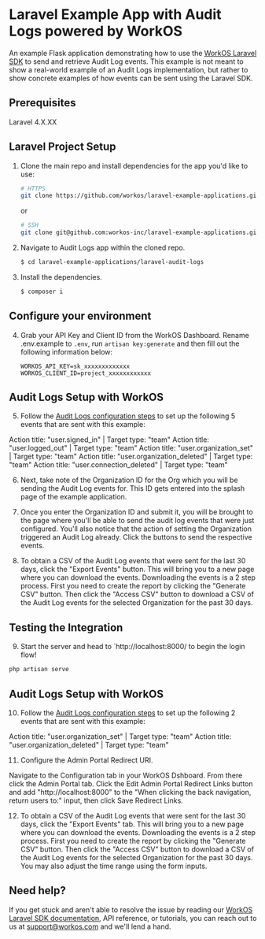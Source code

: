 # Laravel Example App with Audit Logs powered by WorkOS

An example Flask application demonstrating how to use the [WorkOS Laravel SDK](https://github.com/workos/workos-laravel) to send and retrieve Audit Log events. This example is not meant to show a real-world example of an Audit Logs implementation, but rather to show concrete examples of how events can be sent using the Laravel SDK.

## Prerequisites

Laravel 4.X.XX

## Laravel Project Setup

1. Clone the main repo and install dependencies for the app you'd like to use:

    ```bash
    # HTTPS
    git clone https://github.com/workos/laravel-example-applications.git
    ```

    or

    ```bash
    # SSH
    git clone git@github.com:workos-inc/laravel-example-applications.git
    ```

2. Navigate to Audit Logs app within the cloned repo.

    ```bash
    $ cd laravel-example-applications/laravel-audit-logs
    ```

3. Install the dependencies.
    ```bash
    $ composer i
    ```

## Configure your environment

4. Grab your API Key and Client ID from the WorkOS Dashboard. Rename .env.example to `.env`, run `artisan key:generate` and then fill out the following information below:
    ```
    WORKOS_API_KEY=sk_xxxxxxxxxxxxx
    WORKOS_CLIENT_ID=project_xxxxxxxxxxxx
    ```

## Audit Logs Setup with WorkOS

5. Follow the [Audit Logs configuration steps](https://workos.com/docs/audit-logs/emit-an-audit-log-event/sign-in-to-your-workos-dashboard-account-and-configure-audit-log-event-schemas) to set up the following 5 events that are sent with this example:

Action title: "user.signed_in" | Target type: "team"
Action title: "user.logged_out" | Target type: "team"
Action title: "user.organization_set" | Target type: "team"
Action title: "user.organization_deleted" | Target type: "team"
Action title: "user.connection_deleted" | Target type: "team"

6. Next, take note of the Organization ID for the Org which you will be sending the Audit Log events for. This ID gets entered into the splash page of the example application.

7. Once you enter the Organization ID and submit it, you will be brought to the page where you'll be able to send the audit log events that were just configured. You'll also notice that the action of setting the Organization triggered an Audit Log already. Click the buttons to send the respective events.

8. To obtain a CSV of the Audit Log events that were sent for the last 30 days, click the "Export Events" button. This will bring you to a new page where you can download the events. Downloading the events is a 2 step process. First you need to create the report by clicking the "Generate CSV" button. Then click the "Access CSV" button to download a CSV of the Audit Log events for the selected Organization for the past 30 days.

## Testing the Integration

9. Start the server and head to `http://localhost:8000/ to begin the login flow!

```sh
php artisan serve
```

## Audit Logs Setup with WorkOS

10. Follow the [Audit Logs configuration steps](https://workos.com/docs/audit-logs/emit-an-audit-log-event/sign-in-to-your-workos-dashboard-account-and-configure-audit-log-event-schemas) to set up the following 2 events that are sent with this example:

Action title: "user.organization_set" | Target type: "team"
Action title: "user.organization_deleted" | Target type: "team"

11. Configure the Admin Portal Redirect URI.

Navigate to the Configuration tab in your WorkOS Dshboard. From there click the Admin Portal tab. Click the Edit Admin Portal Redirect Links button and add "http://localhost:8000" to the "When clicking the back navigation, return users to:" input, then click Save Redirect Links.

12. To obtain a CSV of the Audit Log events that were sent for the last 30 days, click the "Export Events" tab. This will bring you to a new page where you can download the events. Downloading the events is a 2 step process. First you need to create the report by clicking the "Generate CSV" button. Then click the "Access CSV" button to download a CSV of the Audit Log events for the selected Organization for the past 30 days. You may also adjust the time range using the form inputs.

## Need help?

If you get stuck and aren't able to resolve the issue by reading our [WorkOS Laravel SDK documentation](https://docs.workos.com/sdk/laravel), API reference, or tutorials, you can reach out to us at support@workos.com and we'll lend a hand.
